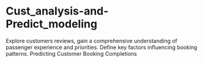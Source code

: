 # Cust_analysis-and-Predict_modeling
Explore customers reviews, gain a comprehensive understanding of passenger experience and priorities. Define key factors influencing booking patterns. Predicting Customer Booking Completions
